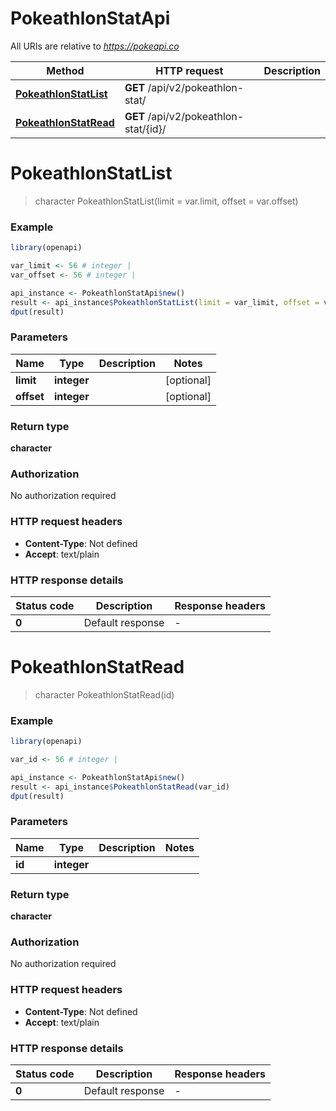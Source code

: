 # PokeathlonStatApi

All URIs are relative to *https://pokeapi.co*

Method | HTTP request | Description
------------- | ------------- | -------------
[**PokeathlonStatList**](PokeathlonStatApi.md#PokeathlonStatList) | **GET** /api/v2/pokeathlon-stat/ | 
[**PokeathlonStatRead**](PokeathlonStatApi.md#PokeathlonStatRead) | **GET** /api/v2/pokeathlon-stat/{id}/ | 


# **PokeathlonStatList**
> character PokeathlonStatList(limit = var.limit, offset = var.offset)



### Example
```R
library(openapi)

var_limit <- 56 # integer | 
var_offset <- 56 # integer | 

api_instance <- PokeathlonStatApi$new()
result <- api_instance$PokeathlonStatList(limit = var_limit, offset = var_offset)
dput(result)
```

### Parameters

Name | Type | Description  | Notes
------------- | ------------- | ------------- | -------------
 **limit** | **integer**|  | [optional] 
 **offset** | **integer**|  | [optional] 

### Return type

**character**

### Authorization

No authorization required

### HTTP request headers

 - **Content-Type**: Not defined
 - **Accept**: text/plain

### HTTP response details
| Status code | Description | Response headers |
|-------------|-------------|------------------|
| **0** | Default response |  -  |

# **PokeathlonStatRead**
> character PokeathlonStatRead(id)



### Example
```R
library(openapi)

var_id <- 56 # integer | 

api_instance <- PokeathlonStatApi$new()
result <- api_instance$PokeathlonStatRead(var_id)
dput(result)
```

### Parameters

Name | Type | Description  | Notes
------------- | ------------- | ------------- | -------------
 **id** | **integer**|  | 

### Return type

**character**

### Authorization

No authorization required

### HTTP request headers

 - **Content-Type**: Not defined
 - **Accept**: text/plain

### HTTP response details
| Status code | Description | Response headers |
|-------------|-------------|------------------|
| **0** | Default response |  -  |

